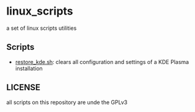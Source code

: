 # linux_scripts
a set of linux scripts utilities

## Scripts
- [restore_kde.sh]("restore_kde.sh"): clears all configuration and settings of a KDE Plasma installation

## LICENSE
all scripts on this repository are unde the GPLv3

